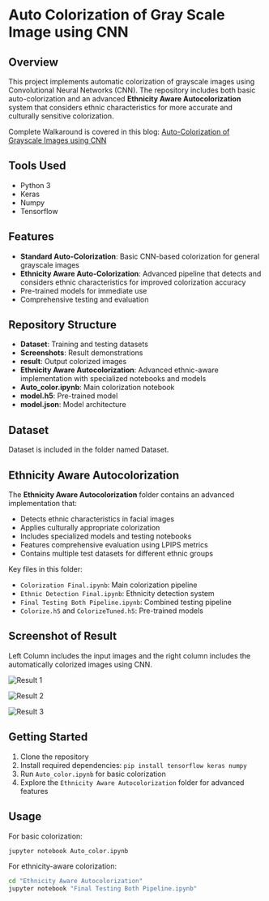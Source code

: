 # Auto Colorization of Gray Scale Image using CNN

## Overview

This project implements automatic colorization of grayscale images using Convolutional Neural Networks (CNN). The repository includes both basic auto-colorization and an advanced **Ethnicity Aware Autocolorization** system that considers ethnic characteristics for more accurate and culturally sensitive colorization.

Complete Walkaround is covered in this blog:  [Auto-Colorization of Grayscale Images using CNN](https://rupeshpoudel.com.np/blog/auto-colorization-grayscale-images-cnn)

## Tools Used

- Python 3
- Keras
- Numpy
- Tensorflow

## Features

- **Standard Auto-Colorization**: Basic CNN-based colorization for general grayscale images
- **Ethnicity Aware Auto-Colorization**: Advanced pipeline that detects and considers ethnic characteristics for improved colorization accuracy
- Pre-trained models for immediate use
- Comprehensive testing and evaluation

## Repository Structure

- **Dataset**: Training and testing datasets
- **Screenshots**: Result demonstrations
- **result**: Output colorized images
- **Ethnicity Aware Autocolorization**: Advanced ethnic-aware implementation with specialized notebooks and models
- **Auto_color.ipynb**: Main colorization notebook
- **model.h5**: Pre-trained model
- **model.json**: Model architecture

## Dataset

Dataset is included in the folder named Dataset.

## Ethnicity Aware Autocolorization

The **Ethnicity Aware Autocolorization** folder contains an advanced implementation that:

- Detects ethnic characteristics in facial images
- Applies culturally appropriate colorization
- Includes specialized models and testing notebooks
- Features comprehensive evaluation using LPIPS metrics
- Contains multiple test datasets for different ethnic groups

Key files in this folder:

- `Colorization Final.ipynb`: Main colorization pipeline
- `Ethnic Detection Final.ipynb`: Ethnicity detection system
- `Final Testing Both Pipeline.ipynb`: Combined testing pipeline
- `Colorize.h5` and `ColorizeTuned.h5`: Pre-trained models

## Screenshot of Result

Left Column includes the input images and the right column includes the automatically colorized images using CNN.

![Result 1](Screenshots/1.png)

![Result 2](Screenshots/2.png)

![Result 3](Screenshots/3.png)

## Getting Started

1. Clone the repository
2. Install required dependencies: `pip install tensorflow keras numpy`
3. Run `Auto_color.ipynb` for basic colorization
4. Explore the `Ethnicity Aware Autocolorization` folder for advanced features

## Usage

For basic colorization:

```bash
jupyter notebook Auto_color.ipynb
```

For ethnicity-aware colorization:

```bash
cd "Ethnicity Aware Autocolorization"
jupyter notebook "Final Testing Both Pipeline.ipynb"
```
